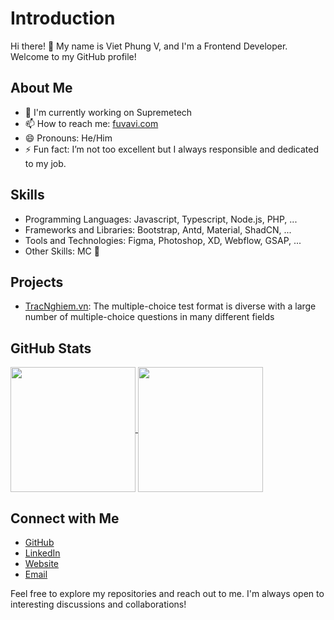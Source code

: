 # Introduction

Hi there! 👋 My name is Viet Phung V, and I'm a Frontend Developer. Welcome to my GitHub profile!

## About Me

- 🔭 I'm currently working on Supremetech
- 📫 How to reach me: [fuvavi.com](https://fuvavi.com)
- 😄 Pronouns: He/Him
- ⚡ Fun fact: I’m not too excellent but I always responsible and dedicated to my job.

## Skills

- Programming Languages: Javascript, Typescript, Node.js, PHP, ...
- Frameworks and Libraries: Bootstrap, Antd, Material, ShadCN, ...
- Tools and Technologies: Figma, Photoshop, XD, Webflow, GSAP, ...
- Other Skills: MC 🎤

## Projects

- [TracNghiem.vn](https://tracnghiem.vn): The multiple-choice test format is diverse with a large number of multiple-choice questions in many different fields

## GitHub Stats

<a href="https://github.com/fuvavi">
  <img height=200 align="center" src="https://github-readme-stats.vercel.app/api?username=fuvavi&show_icons=true" />
</a>
<a href="https://github.com/fuvavi">
  <img height=200 align="center" src="https://github-readme-stats.vercel.app/api/top-langs?username=fuvavi&layout=compact&langs_count=8&card_width=350" />
</a>

## Connect with Me

- [GitHub](https://github.com/fuvavi)
- [LinkedIn](https://linkedin.com/in/fuvavi)
- [Website](https://fuvavi.com)
- [Email](mailto:fuvavi.com@gmail.com)

Feel free to explore my repositories and reach out to me. I'm always open to interesting discussions and collaborations!
